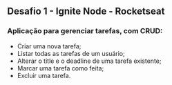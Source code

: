 ## Desafio 1 - Ignite Node - Rocketseat

### Aplicação para gerenciar tarefas, com CRUD:
- Criar uma nova tarefa;
- Listar todas as tarefas de um usuário;
- Alterar o title e o deadline de uma tarefa existente;
- Marcar uma tarefa como feita;
- Excluir uma tarefa.